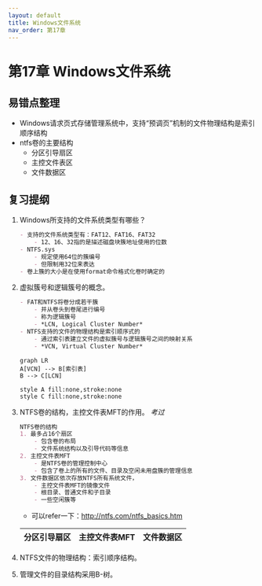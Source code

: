 ```yaml
---
layout: default
title: Windows文件系统
nav_order: 第17章
---
```


# 第17章 Windows文件系统

## 易错点整理

- Windows请求页式存储管理系统中，支持“预调页”机制的文件物理结构是索引顺序结构
- ntfs卷的主要结构
  - 分区引导扇区
  - 主控文件表区
  - 文件数据区

## 复习提纲


1. Windows所支持的文件系统类型有哪些？

    ```markdown
    - 支持的文件系统类型有：FAT12、FAT16、FAT32
        - 12、16、32指的是描述磁盘块簇地址使用的位数
    - NTFS.sys
        - 规定使用64位的簇编号
        - 但限制用32位来表达
    - 卷上簇的大小是在使用format命令格式化卷时确定的

    ```

2. 虚拟簇号和逻辑簇号的概念。

    ```markdown
    - FAT和NTFS将卷分成若干簇
        - 并从卷头到卷尾进行编号
        - 称为逻辑簇号 
        - *LCN, Logical Cluster Number*
    - NTFS支持的文件的物理结构是索引顺序式的
        - 通过索引表建立文件的虚拟簇号与逻辑簇号之间的映射关系
        - *VCN, Virtual Cluster Number*
    ```

    ```mermaid
    graph LR
    A[VCN] --> B[索引表]
    B --> C[LCN]

    style A fill:none,stroke:none
    style C fill:none,stroke:none
    ```

3. NTFS卷的结构，主控文件表MFT的作用。 *考过*

    ```markdown
    NTFS卷的结构
    1. 最多占16个扇区
        - 包含卷的布局
        - 文件系统结构以及引导代码等信息
    2. 主控文件表MFT
        - 是NTFS卷的管理控制中心
        - 包含了卷上的所有的文件、目录及空闲未用盘簇的管理信息
    3. 文件数据区依次存放NTFS所有系统文件，
        - 主控文件表MFT的镜像文件
        - 根目录、普通文件和子目录
        - 一些空闲簇等
    ```

    - 可以refer一下：http://ntfs.com/ntfs_basics.htm

    | 分区引导扇区 | 主控文件表MFT | 文件数据区 |
    | :----------: | :-----------: | :--------: |

4. NTFS文件的物理结构：索引顺序结构。

5. 管理文件的目录结构采用B-树。